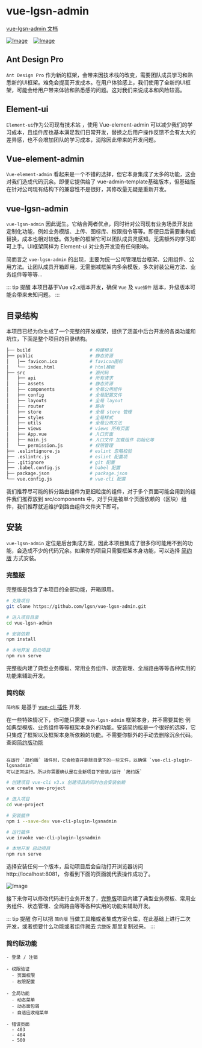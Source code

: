 # vue-lgsn-admin

[vue-lgsn-admin 文档](https://lgsn.github.io/vue-lgsn-admin-docs/)

[![Image](https://img.shields.io/badge/2.6.11-vue-brightgreen)]()&nbsp; &nbsp; [![Image](https://img.shields.io/badge/2.15.1-element--ui-brightgreen)]()

## Ant Design Pro
 `Ant Design Pro` 作为新的框架，会带来因技术栈的改变，需要团队成员学习和熟悉新的UI框架。难免会提高开发成本。在用户体验感上，我们使用了全新的UI框架，可能会给用户带来体验和熟悉感的问题。这对我们来说成本和风险较高。

## Element-ui
 `Element-ui`作为公司现有技术站 ，使用 Vue-element-admin 可以减少我们的学习成本，且组件库也基本满足我们日常开发，替换之后用户操作反馈不会有太大的差异感，也不会增加团队的学习成本，消除因此带来的开发问题。

## Vue-element-admin
 `Vue-element-admin` 看起来是一个不错的选择，但它本身集成了太多的功能，这会对我们造成代码沉余。即便它提供给了 vue-admin-template基础版本，但基础版在针对公司现有结构下的兼容性不是很好，其修改量无疑是重新开发。

## vue-lgsn-admin
 `vue-lgsn-admin` 因此诞生。它结合两者优点，同时针对公司现有业务场景开发出定制化功能，例如业务模版、上传、图标库、权限指令等等。即便日后需要重构或替换，成本也相对较低。做为新的框架它可以团队成员灵感知。无需额外的学习即可上手。UI框架同样为 Element-ui 对业务开发没有任何影响。

简而言之 `vue-lgsn-admin` 的出现，主要为统一公司管理后台框架、公用组件、公用方法。让团队成员开箱即用，无需删减框架内多余模版，多次封装公用方法、业务组件等等等...

::: tip 提醒
本项目基于Vue v2.x版本开发，确保 `Vue` 及 `vue插件` 版本，升级版本可能会带来未知问题。
:::

## 目录结构
本项目已经为你生成了一个完整的开发框架，提供了涵盖中后台开发的各类功能和坑位，下面是整个项目的目录结构。
```bash javascript:no-line-numbers
├── build                      # 构建相关
├── public                     # 静态资源
│   │── favicon.ico            # favicon图标
│   └── index.html             # html模板
├── src                        # 源代码
│   ├── api                    # 所有请求
│   ├── assets                 # 静态资源
│   ├── components             # 全局公用组件
│   ├── config                 # 全局配置文件
│   ├── layouts                # 全局 layout
│   ├── router                 # 路由
│   ├── store                  # 全局 store 管理
│   ├── styles                 # 全局样式
│   ├── utils                  # 全局公用方法
│   ├── views                  # views 所有页面
│   ├── App.vue                # 入口页面
│   ├── main.js                # 入口文件 加载组件 初始化等
│   └── permission.js          # 权限管理
├── .eslintignore.js           # eslint 忽略校验
├── .eslintrc.js               # eslint 配置项
├── .gitignore                 # git 配置
├── .babel.config.js           # babel 配置
├── package.json               # package.json
└── vue.config.js              # vue-cli 配置
```

我们推荐尽可能的拆分路由组件为更细粒度的组件，对于多个页面可能会用到的组件我们推荐放到 src/components 中，对于只是被单个页面依赖的（区块）组件，我们推荐就近维护到路由组件文件夹下即可。

## 安装
`vue-lgsn-admin` 定位是后台集成方案，因此本项目集成了很多你可能用不到的功能，会造成不少的代码冗余。如果你的项目只需要框架本身功能，可以选择 [简约版]() 方式安装。

### 完整版
完整版是包含了本项目的全部功能，开箱即用。

```bash javascript:no-line-numbers
# 克隆项目
git clone https://github.com/lgsn/vue-lgsn-admin.git

# 进入项目目录
cd vue-lgsn-admin

# 安装依赖
npm install

# 本地开发 启动项目
npm run serve
```
完整版内建了典型业务模板、常用业务组件、状态管理、全局路由等等各种实用的功能来辅助开发。


### 简约版

`简约版` 是基于 [vue-cli 插件](https://cli.vuejs.org/zh/dev-guide/plugin-dev.html) 开发.

在一些特殊情况下，你可能只需要 `vue-lgsn-admin` 框架本身，并不需要其他 例如典型模版、业务组件等等框架本身外的功能。安装简约版是一个很好的选择，它只集成了框架以及框架本身所依赖的功能。不需要你额外的手动去删除沉余代码。查阅[简约版功能](https://lgsn.github.io/vue-lgsn-admin-docs/guide/#简约版功能)

``` danger 警告

在运行 `简约版` 插件时，它会检查并删除目录下的一些文件，以确保 `vue-cli-plugin-lgsnadmin`
可以正常运行。所以你需要确认是在全新项目下安装/运行 `简约版`

```

```bash javascript:no-line-numbers
# 创建项目 vue-cli v3.x 创建项目的同时也会安装依赖
vue create vue-project

# 进入项目
cd vue-project

# 安装插件
npm i --save-dev vue-cli-plugin-lgsnadmin

# 运行插件
vue invoke vue-cli-plugin-lgsnadmin

# 本地开发 启动项目
npm run serve
```

选择安装任何一个版本，启动项目后会自动打开浏览器访问 http://localhost:8081， 你看到下面的页面就代表操作成功了。

![Image](https://lgsn.github.io/vue-lgsn-admin-docs/assets/login.39a1ddab.jpg)

接下来你可以修改代码进行业务开发了，[完整版](https://lgsn.github.io/vue-element-pro-docs/guide/#完整版)项目内建了典型业务模板、常用业务组件、状态管理、全局路由等等各种实用的功能来辅助开发。

::: tip 提醒
你可以把 `简约版` 当做工具箱或者集成方案仓库，在此基础上进行二次开发，或者想要什么功能或者组件就去 `完整版` 那里复制过来。
:::

### 简约版功能

```javascript:no-line-numbers
- 登录 / 注销

- 权限验证
  - 页面权限
  - 权限配置

- 全局功能
  - 动态菜单
  - 动态面包屑
  - 自适应收缩菜单

- 错误页面
  - 403
  - 404
  - 500

```
